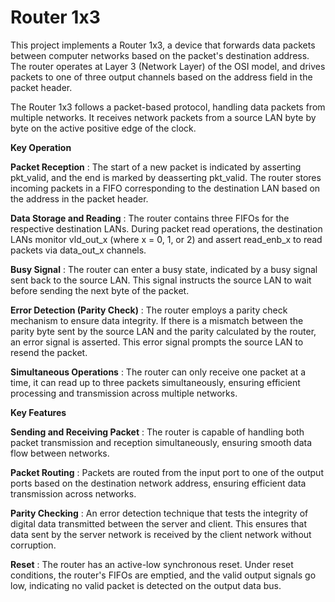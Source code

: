 # Router 1x3

This project implements a Router 1x3, a device that forwards data packets between computer networks based on the packet's destination address. The router operates at Layer 3 (Network Layer) of the OSI model, and drives packets to one of three output channels based on the address field in the packet header.

The Router 1x3 follows a packet-based protocol, handling data packets from multiple networks. It receives network packets from a source LAN byte by byte on the active positive edge of the clock.

**Key Operation**

**Packet Reception** : The start of a new packet is indicated by asserting pkt_valid, and the end is marked by deasserting pkt_valid. The router stores incoming packets in a FIFO corresponding to the destination LAN based on the address in the packet header.

**Data Storage and Reading** : The router contains three FIFOs for the respective destination LANs. During packet read operations, the destination LANs monitor vld_out_x (where x = 0, 1, or 2) and assert read_enb_x to read packets via data_out_x channels.

**Busy Signal** : The router can enter a busy state, indicated by a busy signal sent back to the source LAN. This signal instructs the source LAN to wait before sending the next byte of the packet.

**Error Detection (Parity Check)** : The router employs a parity check mechanism to ensure data integrity. If there is a mismatch between the parity byte sent by the source LAN and the parity calculated by the router, an error signal is asserted. This error signal prompts the source LAN to resend the packet.

**Simultaneous Operations** : The router can only receive one packet at a time, it can read up to three packets simultaneously, ensuring efficient processing and transmission across multiple networks.


**Key Features**

**Sending and Receiving Packet** : The router is capable of handling both packet transmission and reception simultaneously, ensuring smooth data flow between networks.

**Packet Routing** : Packets are routed from the input port to one of the output ports based on the destination network address, ensuring efficient data transmission across networks.

**Parity Checking** : An error detection technique that tests the integrity of digital data transmitted between the server and client. This ensures that data sent by the server network is received by the client network without corruption.

**Reset** : The router has an active-low synchronous reset. Under reset conditions, the router's FIFOs are emptied, and the valid output signals go low, indicating no valid packet is detected on the output data bus.
